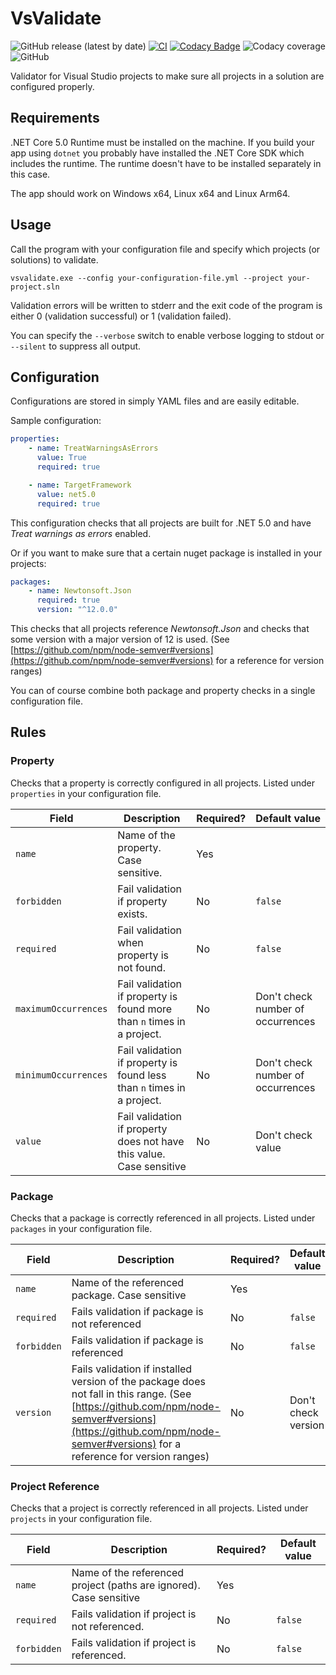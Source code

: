 # VsValidate
![GitHub release (latest by date)](https://img.shields.io/github/v/release/TheSylence/VsValidate)
[![CI](https://github.com/TheSylence/VsValidate/actions/workflows/Ci.yml/badge.svg?branch=main)](https://github.com/TheSylence/VsValidate/actions/workflows/Ci.yml)
[![Codacy Badge](https://app.codacy.com/project/badge/Grade/bbb3b3809fee449f8a0326a1de0e49ff)](https://www.codacy.com/gh/TheSylence/VsValidate/dashboard?utm_source=github.com&amp;utm_medium=referral&amp;utm_content=TheSylence/VsValidate&amp;utm_campaign=Badge_Grade)
![Codacy coverage](https://img.shields.io/codacy/coverage/bbb3b3809fee449f8a0326a1de0e49ff)
![GitHub](https://img.shields.io/github/license/TheSylence/VsValidate)

Validator for Visual Studio projects to make sure all projects in a solution are configured properly.

## Requirements
.NET Core 5.0 Runtime must be installed on the machine.
If you build your app using `dotnet` you probably have installed the .NET Core SDK which includes the runtime.
The runtime doesn't have to be installed separately in this case.

The app should work on Windows x64, Linux x64 and Linux Arm64.

## Usage
Call the program with your configuration file and specify which projects (or solutions) to validate.

`vsvalidate.exe --config your-configuration-file.yml --project your-project.sln`

Validation errors will be written to stderr and the exit code of the program is either 0 (validation successful) or 1 (validation failed).

You can specify the `--verbose` switch to enable verbose logging to stdout or `--silent` to suppress all output.

## Configuration
Configurations are stored in simply YAML files and are easily editable.

Sample configuration:
```yml
properties:
    - name: TreatWarningsAsErrors
      value: True
      required: true

    - name: TargetFramework
      value: net5.0
      required: true
```

This configuration checks that all projects are built for .NET 5.0 and have *Treat warnings as errors* enabled.

Or if you want to make sure that a certain nuget package is installed in your projects:
```yml
packages:
    - name: Newtonsoft.Json
      required: true
      version: "^12.0.0"
```
This checks that all projects reference *Newtonsoft.Json* and checks that some version with a major version of 12 is used.
(See [https://github.com/npm/node-semver#versions](https://github.com/npm/node-semver#versions) for a reference for version ranges)

You can of course combine both package and property checks in a single configuration file.

## Rules

### Property
Checks that a property is correctly configured in all projects. Listed under `properties` in your configuration file.

| Field | Description | Required? | Default value |
|---|---|---|---|
| `name` | Name of the property. Case sensitive. | Yes | |
| `forbidden` | Fail validation if property exists. | No | `false` |
| `required` | Fail validation when property is not found. | No | `false` |
| `maximumOccurrences` | Fail validation if property is found more than `n` times in a project. | No | Don't check number of occurrences |
| `minimumOccurrences` | Fail validation if property is found less than `n` times in a project. | No | Don't check number of occurrences |
| `value` | Fail validation if property does not have this value. Case sensitive | No | Don't check value |

### Package
Checks that a package is correctly referenced in all projects. Listed under `packages` in your configuration file.

| Field | Description | Required? | Default value |
|---|---|---|---|
| `name` | Name of the referenced package. Case sensitive | Yes | |
| `required` | Fails validation if package is not referenced | No | `false` |
| `forbidden` | Fails validation if package is referenced | No | `false` |
| `version` | Fails validation if installed version of the package does not fall in this range. (See [https://github.com/npm/node-semver#versions](https://github.com/npm/node-semver#versions) for a reference for version ranges) | No | Don't check version | 

### Project Reference
Checks that a project is correctly referenced in all projects. Listed under `projects` in your configuration file.

| Field | Description | Required? | Default value |
|---|---|---|---|
| `name` | Name of the referenced project (paths are ignored). Case sensitive | Yes |
| `required` | Fails validation if project is not referenced. | No | `false` |
| `forbidden` | Fails validation if project is referenced. | No | `false ` |